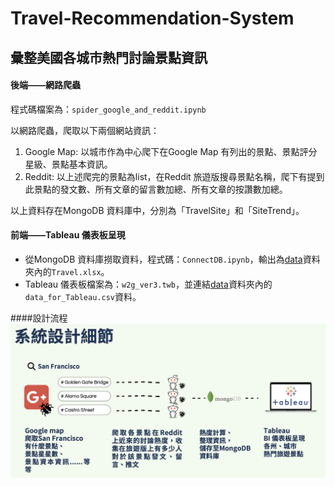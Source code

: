 # Travel-Recommendation-System
## 彙整美國各城市熱門討論景點資訊 <br>


#### 後端——網路爬蟲<br>
程式碼檔案為：``spider_google_and_reddit.ipynb``<br>

以網路爬蟲，爬取以下兩個網站資訊：<br>
1. Google Map: 以城市作為中心爬下在Google Map 有列出的景點、景點評分星級、景點基本資訊。<br>
2. Reddit: 以上述爬完的景點為list，在Reddit 旅遊版搜尋景點名稱，爬下有提到此景點的發文數、所有文章的留言數加總、所有文章的按讚數加總。<br>

以上資料存在MongoDB 資料庫中，分別為「TravelSite」和「SiteTrend」。


#### 前端——Tableau 儀表板呈現<br>

- 從MongoDB 資料庫撈取資料，程式碼：``ConnectDB.ipynb``，輸出為[data](https://github.com/teng-yu-an/Travel-Recommendation-System/tree/main/data)資料夾內的``Travel.xlsx``。<br>
- Tableau 儀表板檔案為：``w2g_ver3.twb``，並連結[data](https://github.com/teng-yu-an/Travel-Recommendation-System/tree/main/data)資料夾內的``data_for_Tableau.csv``資料。


####設計流程<br>
<img decoding="async" src="https://github.com/teng-yu-an/Travel-Recommendation-System/blob/main/process.png">
